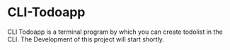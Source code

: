 # CLI-Todoapp
CLI Todoapp is a terminal program by which you can create todolist in the CLI. The Development of this project will start shortly.
